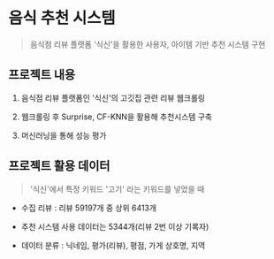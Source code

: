 # 음식 추천 시스템

> 음식점 리뷰 플랫폼 '식신'을 활용한 사용자, 아이템 기반 추천 시스템 구현



## 프로젝트 내용

1. 음식점 리뷰 플랫폼인 '식신'의 고깃집 관련 리뷰 웹크롤링

2. 웹크롤링 후 Surprise, CF-KNN을 활용해 추천시스템 구축

3. 머신러닝을 통해 성능 평가



## 프로젝트 활용 데이터

> '식신'에서 특정 키워드 '고기' 라는 키워드를 넣었을 때

* 수집 리뷰 : 리뷰 59197개 중 상위 6413개

* 추천 시스템 사용 데이터는 5344개(리뷰 2번 이상 기록자)

* 데이터 분류 : 닉네임, 평가(리뷰), 평점, 가게 상호명, 지역